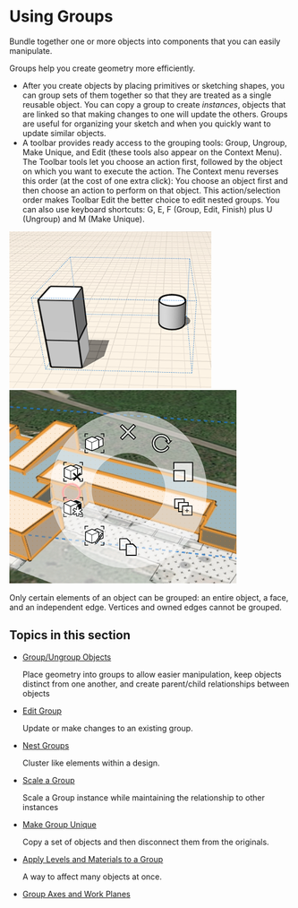 # Using Groups

Bundle together one or more objects into components that you can easily manipulate.

Groups help you create geometry more efficiently.

* After you create objects by placing primitives or sketching shapes, you can group sets of them together so that they are treated as a single reusable object. You can copy a group to create _instances_, objects that are linked so that making changes to one will update the others. Groups are useful for organizing your sketch and when you quickly want to update similar objects.
* A toolbar provides ready access to the grouping tools: Group, Ungroup, Make Unique, and Edit \(these tools also appear on the Context Menu\). The Toolbar tools let you choose an action first, followed by the object on which you want to execute the action. The Context menu reverses this order \(at the cost of one extra click\): You choose an object first and then choose an action to perform on that object. This action/selection order makes Toolbar Edit the better choice to edit nested groups. You can also use keyboard shortcuts: G, E, F \(Group, Edit, Finish\) plus U \(Ungroup\) and M \(Make Unique\).

![](../.gitbook/assets/guid-b080d331-309d-408f-9ff4-54af0744214a-low.png) ![](../.gitbook/assets/guid-a0b132d3-85cc-4e34-b9ad-c37db87779c6-low.png)

Only certain elements of an object can be grouped: an entire object, a face, and an independent edge. Vertices and owned edges cannot be grouped.

## Topics in this section

* [Group/Ungroup Objects](https://github.com/formit3d/autodesk-formit-360-ios-help/tree/d5b2b6decb71d74e64b7991eaa6f7358c2312bf7/Group-Ungroup%20Objects.md)

  Place geometry into groups to allow easier manipulation, keep objects distinct from one another, and create parent/child relationships between objects

* [Edit Group](https://github.com/formit3d/autodesk-formit-360-ios-help/tree/d5b2b6decb71d74e64b7991eaa6f7358c2312bf7/Edit%20Group.md)

  Update or make changes to an existing group.

* [Nest Groups](https://github.com/formit3d/autodesk-formit-360-ios-help/tree/d5b2b6decb71d74e64b7991eaa6f7358c2312bf7/Nest%20Groups.md)

  Cluster like elements within a design.

* [Scale a Group](https://github.com/formit3d/autodesk-formit-360-ios-help/tree/d5b2b6decb71d74e64b7991eaa6f7358c2312bf7/Scale%20a%20Group.md)

  Scale a Group instance while maintaining the relationship to other instances

* [Make Group Unique](https://github.com/formit3d/autodesk-formit-360-ios-help/tree/d5b2b6decb71d74e64b7991eaa6f7358c2312bf7/Make%20Group%20Unique.md)

  Copy a set of objects and then disconnect them from the originals.

* [Apply Levels and Materials to a Group ](https://github.com/formit3d/autodesk-formit-360-ios-help/tree/d5b2b6decb71d74e64b7991eaa6f7358c2312bf7/Apply%20Levels%20and%20Materials%20to%20a%20Group.md)

  A way to affect many objects at once.

* [Group Axes and Work Planes](https://github.com/formit3d/autodesk-formit-360-ios-help/tree/d5b2b6decb71d74e64b7991eaa6f7358c2312bf7/Group%20Axes%20and%20Work%20Planes.md)

